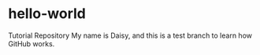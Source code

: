 # hello-world
Tutorial Repository
My name is Daisy, and this is a test branch to learn how GitHub works.
